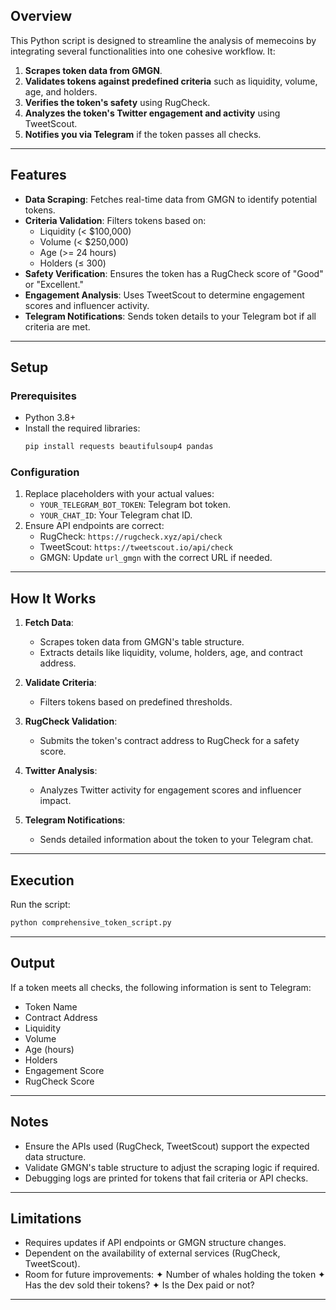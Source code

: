 ## Overview
This Python script is designed to streamline the analysis of memecoins by integrating several functionalities into one cohesive workflow. It:

1. **Scrapes token data from GMGN**.
2. **Validates tokens against predefined criteria** such as liquidity, volume, age, and holders.
3. **Verifies the token's safety** using RugCheck.
4. **Analyzes the token's Twitter engagement and activity** using TweetScout.
5. **Notifies you via Telegram** if the token passes all checks.

---

## Features
- **Data Scraping**: Fetches real-time data from GMGN to identify potential tokens.
- **Criteria Validation**: Filters tokens based on:
  - Liquidity (< $100,000)
  - Volume (< $250,000)
  - Age (>= 24 hours)
  - Holders (≤ 300)
- **Safety Verification**: Ensures the token has a RugCheck score of "Good" or "Excellent."
- **Engagement Analysis**: Uses TweetScout to determine engagement scores and influencer activity.
- **Telegram Notifications**: Sends token details to your Telegram bot if all criteria are met.

---

## Setup
### Prerequisites
- Python 3.8+
- Install the required libraries:
  ```bash
  pip install requests beautifulsoup4 pandas
  ```

### Configuration
1. Replace placeholders with your actual values:
   - `YOUR_TELEGRAM_BOT_TOKEN`: Telegram bot token.
   - `YOUR_CHAT_ID`: Your Telegram chat ID.
2. Ensure API endpoints are correct:
   - RugCheck: `https://rugcheck.xyz/api/check`
   - TweetScout: `https://tweetscout.io/api/check`
   - GMGN: Update `url_gmgn` with the correct URL if needed.

---

## How It Works
1. **Fetch Data**:
   - Scrapes token data from GMGN's table structure.
   - Extracts details like liquidity, volume, holders, age, and contract address.

2. **Validate Criteria**:
   - Filters tokens based on predefined thresholds.

3. **RugCheck Validation**:
   - Submits the token's contract address to RugCheck for a safety score.

4. **Twitter Analysis**:
   - Analyzes Twitter activity for engagement scores and influencer impact.

5. **Telegram Notifications**:
   - Sends detailed information about the token to your Telegram chat.

---

## Execution
Run the script:
```bash
python comprehensive_token_script.py
```

---

## Output
If a token meets all checks, the following information is sent to Telegram:
- Token Name
- Contract Address
- Liquidity
- Volume
- Age (hours)
- Holders
- Engagement Score
- RugCheck Score

---

## Notes
- Ensure the APIs used (RugCheck, TweetScout) support the expected data structure.
- Validate GMGN's table structure to adjust the scraping logic if required.
- Debugging logs are printed for tokens that fail criteria or API checks.

---

## Limitations
- Requires updates if API endpoints or GMGN structure changes.
- Dependent on the availability of external services (RugCheck, TweetScout).
- Room for future improvements:
  ✦ Number of whales holding the token
  ✦ Has the dev sold their tokens?
  ✦ Is the Dex paid or not?
---
